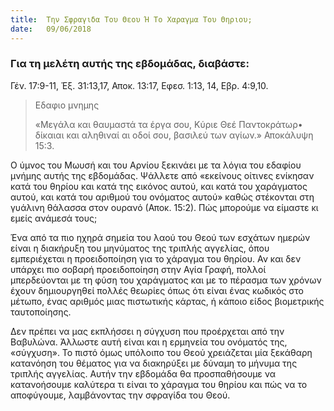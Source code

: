 ```yaml
---
title:  Την Σφραγιδα Του Θεου Ή Το Χαραγμα Του Θηριου;
date:   09/06/2018
---
```


### Για τη μελέτη αυτής της εβδομάδας, διαβάστε:
Γέν. 17:9-11, Έξ. 31:13,17, Αποκ. 13:17, Εφεσ. 1:13, 14, Εβρ. 4:9,10.

> <p>Εδαφιο μνημης</p>
> «Μεγάλα και θαυμαστά τα έργα σου, Κύριε Θεέ Παντοκράτωρ• δίκαιαι και αληθιναί αι οδοί σου, βασιλεύ των αγίων.» Αποκάλυψη 15:3.

Ο ύμνος του Μωυσή και του Αρνίου ξεκινάει με τα λόγια του εδαφίου μνήμης αυτής της εβδομάδας. Ψάλλετε από «εκείνους οίτινες ενίκησαν κατά του θηρίου και κατά της εικόνος αυτού, και κατά του χαράγματος αυτού, και κατά του αριθμού του ονόματος αυτού» καθώς στέκονται στη γυάλινη θάλασσα στον ουρανό (Αποκ. 15:2). Πώς μπορούμε να είμαστε κι εμείς ανάμεσά τους;

Ένα από τα πιο ηχηρά σημεία του λαού του Θεού των εσχάτων ημερών είναι η διακήρυξη του μηνύματος της τριπλής αγγελίας, όπου εμπεριέχεται η προειδοποίηση για το χάραγμα του θηρίου. Αν και δεν υπάρχει πιο σοβαρή προειδοποίηση στην Αγία Γραφή, πολλοί μπερδεύονται με τη φύση του χαράγματος και με το πέρασμα των χρόνων έχουν δημιουργηθεί πολλές θεωρίες όπως ότι είναι ένας κωδικός στο μέτωπο, ένας αριθμός μιας πιστωτικής κάρτας, ή κάποιο είδος βιομετρικής ταυτοποίησης.

Δεν πρέπει να μας εκπλήσσει η σύγχυση που προέρχεται από την Βαβυλώνα. Άλλωστε αυτή είναι και η ερμηνεία του ονόματός της, «σύγχυση». Το πιστό όμως υπόλοιπο του Θεού χρειάζεται μία ξεκάθαρη κατανόηση του θέματος για να διακηρύξει με δύναμη το μήνυμα της τριπλής αγγελίας. Αυτήν την εβδομάδα θα προσπαθήσουμε να κατανοήσουμε καλύτερα τι είναι το χάραγμα του θηρίου και πώς να το αποφύγουμε, λαμβάνοντας την σφραγίδα του Θεού.